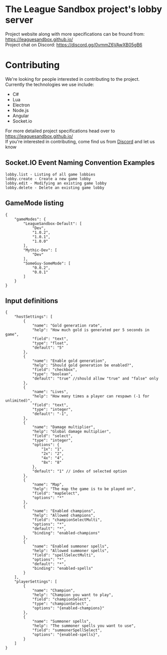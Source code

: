 # The League Sandbox project's lobby server
Project website along with more specifications can be fround from: https://leaguesandbox.github.io/  
Project chat on Discord: https://discord.gg/0vmmZ6VAwXB05gB6

# Contributing
We're looking for people interested in contributing to the project.  
Currently the technologies we use include:
* C#
* Lua
* Electron
* Node.js
* Angular
* Socket.io

For more detailed project specifications head over to https://leaguesandbox.github.io/  
If you're interested in contributing, come find us from [Discord](https://discord.gg/0vmmZ6VAwXB05gB6) and let us know

## Socket.IO Event Naming Convention Examples
```
lobby.list - Listing of all game lobbies
lobby.create - Create a new game lobby
lobby.edit - Modifying an existing game lobby
lobby.delete - Delete an existing game lobby
```

## GameMode listing
```
{
    "gameModes": {
        "LeagueSandbox-Default": [
            "Dev",
            "1.0.2",
            "1.0.1",
            "1.0.0"
        ],
        "Mythic-Dev": [
            "Dev"
        ],
        "SomeGuy-SomeMode": [
            "0.0.2",
            "0.0.1"
        ]
    }
}
```

## Input definitions
```
{
    "hostSettings": [
        {
            "name": "Gold generation rate",
            "help": "How much gold is generated per 5 seconds in game",
            "field": "text",
            "type": "float",
            "default": "5"
        },
        {
            "name": "Enable gold generation",
            "help": "Should gold generation be enabled?",
            "field": "checkbox",
            "type": "boolean",
            "default": "true" //should allow "true" and "false" only
        },
        {
            "name": "Lives",
            "help": "How many times a player can respawn (-1 for unlimited)",
            "field": "text",
            "type": "integer",
            "default": "-1",
        },
        {
            "name": "Damage multiplier",
            "help": "Global damage multiplier",
            "field": "select",
            "type": "integer",
            "options": {
                "1x": "1",
                "2x": "2",
                "4x": "4",
                "8x": "8"
            },
            "default": "1" // index of selected option
        },
        {
            "name": "Map",
            "help": "The map the game is to be played on",
            "field": "mapSelect",
            "options": "*"
        },
        {
            "name": "Enabled champions",
            "help": "Allowed champions",
            "field": "championSelectMulti",
            "options": "*",
            "default": "*",
            "binding": "enabled-champions"
        },
        {
            "name": "Enabled summoner spells",
            "help": "Allowed summoner spells",
            "field": "spellSelectMulti",
            "options": "*",
            "default": "*",
            "binding": "enabled-spells"
        }
    ],
    "playerSettings": [
        {
            "name": "Champion",
            "help": "Champion you want to play",
            "field": "championSelect",
            "type": "championSelect",
            "options": "{enabled-champions}"
        },
        {
            "name": "Summoner spells",
            "help": "The summoner spells you want to use",
            "field": "summonerSpellSelect",
            "options": "{enabled-spells}",
        }
    ]
}
```
